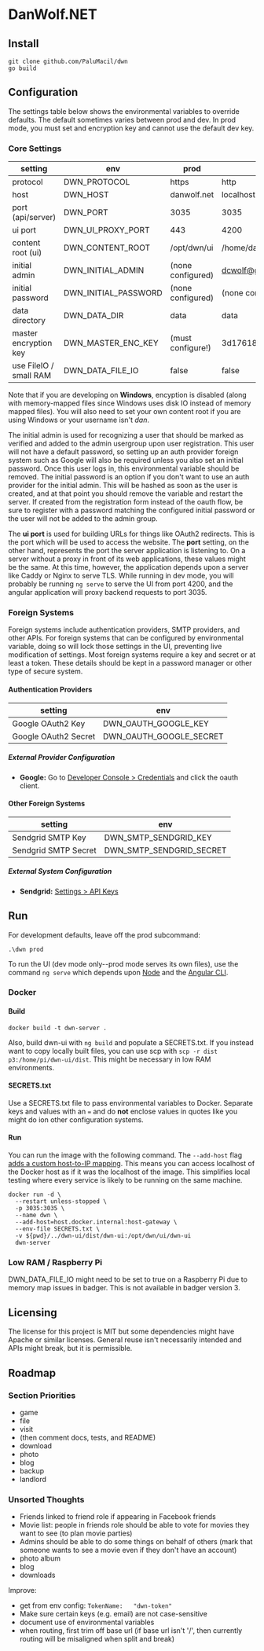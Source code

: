 # DanWolf.NET

## Install

```
git clone github.com/PaluMacil/dwn
go build
```

## Configuration

The settings table below shows the environmental variables to override 
defaults. The default sometimes varies between prod and dev. In prod mode, 
you must set and encryption key and cannot use the default dev key.

### Core Settings

| setting                | env                  | prod                 | dev                              |
|------------------------|----------------------|----------------------|----------------------------------|
| protocol               | DWN_PROTOCOL         | https                | http                             |
| host                   | DWN_HOST             | danwolf.net          | localhost                        |
| port (api/server)      | DWN_PORT             | 3035                 | 3035                             |
| ui port                | DWN_UI_PROXY_PORT    | 443                  | 4200                             |
| content root (ui)      | DWN_CONTENT_ROOT     | /opt/dwn/ui          | /home/dan/repos/dwn-ui/dist      |
| initial admin          | DWN_INITIAL_ADMIN    | (none configured)    | dcwolf@gmail.com                 |
| initial password       | DWN_INITIAL_PASSWORD | (none configured)    | (none configured)                |
| data directory         | DWN_DATA_DIR         | data                 | data                             |
| master encryption key  | DWN_MASTER_ENC_KEY   | (must configure!)    | 3d17618d4297f83665b32e28f9b1c23d |
| use FileIO / small RAM | DWN_DATA_FILE_IO     | false                | false                            |

Note that if you are developing on **Windows**, encyption is disabled (along with memory-mapped files since Windows uses 
disk IO instead of memory mapped files). You will also need to set your own content root if you are using Windows or 
your username isn't *dan*.

The initial admin is used for recognizing a user that should be marked as verified and added to the admin usergroup upon 
user registration. This user will not have a default password, so setting up an auth provider foreign system such as 
Google will also be required unless you also set an initial password. Once this user logs in, this environmental 
variable should be removed. The initial password is an option if you don't want to use an auth provider for the initial 
admin. This will be hashed as soon as the user is created, and at that point you should remove the variable and restart 
the server. If created from the registration form instead of the oauth flow, be sure to register with a password 
matching the configured initial password or the user will not be added to the admin group. 

The **ui port** is used for building URLs for things like OAuth2 redirects. This is the port which will be used to 
access the website. The **port** setting, on the other hand, represents the port the server application is listening to. 
On a server without a proxy in front of its web applications, these values might be the same. At this time, however, the 
application depends upon a server like Caddy or Nginx to serve TLS. While running in dev mode, you will probably be 
running `ng serve` to serve the UI from port 4200, and the angular application will proxy backend requests to port 3035.

### Foreign Systems

Foreign systems include authentication providers, SMTP providers, and other APIs. For foreign systems that can be configured 
by environmental variable, doing so will lock those settings in the UI, preventing live modification of settings. Most 
foreign systems require a key and secret or at least a token. These details should be kept in 
a password manager or other type of secure system.

#### Authentication Providers

| setting              | env                     |
|----------------------|-------------------------|
| Google OAuth2 Key    | DWN_OAUTH_GOOGLE_KEY    |
| Google OAuth2 Secret | DWN_OAUTH_GOOGLE_SECRET |

##### External Provider Configuration

- **Google:** Go to [Developer Console > Credentials](https://console.developers.google.com/apis/credentials) and click 
the oauth client.

#### Other Foreign Systems

| setting              | env                      |
|----------------------|--------------------------|
| Sendgrid SMTP Key    | DWN_SMTP_SENDGRID_KEY    |
| Sendgrid SMTP Secret | DWN_SMTP_SENDGRID_SECRET |

##### External System Configuration

- **Sendgrid:** [Settings > API Keys](https://app.sendgrid.com/settings/api_keys)

## Run

For development defaults, leave off the prod subcommand:

```
.\dwn prod
```

To run the UI (dev mode only--prod mode serves its own files), use the command `ng serve` which depends upon 
[Node](https://nodejs.org/) and the [Angular CLI](https://angular.io/).

### Docker

#### Build
```
docker build -t dwn-server .
```
Also, build dwn-ui with `ng build` and populate a SECRETS.txt. If you instead want to copy locally built files, you can
use scp with `scp -r dist p3:/home/pi/dwn-ui/dist`. This might be necessary in low RAM environments.

#### SECRETS.txt

Use a SECRETS.txt file to pass environmental variables to Docker. Separate keys and values with an `=` and do **not** 
enclose values in quotes like you might do ion other configuration systems.

#### Run
You can run the image with the following command. The `--add-host` flag [adds a custom host-to-IP mapping](https://docs.docker.com/engine/reference/commandline/run/#add-entries-to-container-hosts-file---add-host).
This means you can access localhost of the Docker host as if it was the localhost of the image. This simplifies local 
testing where every service is likely to be running on the same machine.
```
docker run -d \
  --restart unless-stopped \
  -p 3035:3035 \
  --name dwn \
  --add-host=host.docker.internal:host-gateway \
  --env-file SECRETS.txt \
  -v ${pwd}/../dwn-ui/dist/dwn-ui:/opt/dwn/ui/dwn-ui
  dwn-server
```

### Low RAM / Raspberry Pi

DWN_DATA_FILE_IO might need to be set to true on a Raspberry Pi due to memory map issues in badger. This is not 
available in badger version 3.

## Licensing

The license for this project is MIT but some dependencies might have Apache or similar licenses. General reuse isn't 
necessarily intended and APIs might break, but it is permissible.

## Roadmap

### Section Priorities
- game
- file
- visit
- (then comment docs, tests, and README)
- download
- photo
- blog
- backup
- landlord

### Unsorted Thoughts 
- Friends linked to friend role if appearing in Facebook friends
- Movie list: people in friends role should be able to vote for movies they want to see (to plan movie parties)
- Admins should be able to do some things on behalf of others (mark that someone wants to see a movie even if they don't have an account)
- photo album
- blog
- downloads

Improve:
- get from env config: `TokenName:   "dwn-token"`
- Make sure certain keys (e.g. email) are not case-sensitive
- document use of environmental variables
- when routing, first trim off base url (if base url isn't '/', then currently routing will be misaligned when split and break)
